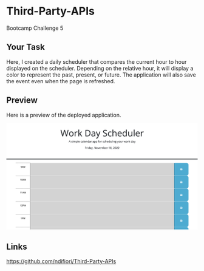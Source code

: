 # Third-Party-APIs
Bootcamp Challenge 5

## Your Task

Here, I created a daily scheduler that compares the current hour to hour displayed on the scheduler. Depending on the relative hour, it will display a color to represent the past, present, or future. The application will also save the event even when the page is refreshed. 


## Preview 

Here is a preview of the deployed application.

![Preview of daily planner.](./Assets/Preview.png)


## Links

https://github.com/ndifiori/Third-Party-APIs



